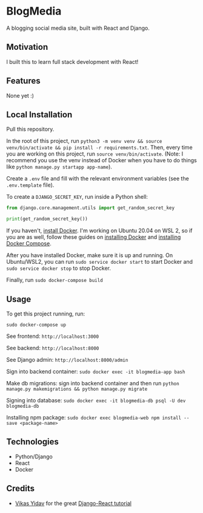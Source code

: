 # BlogMedia

A blogging social media site, built with React and Django.

## Motivation

I built this to learn full stack development with React!

## Features

None yet :)

## Local Installation

Pull this repository.

In the root of this project, run `python3 -m venv venv && source venv/bin/activate && pip install -r requirements.txt`. Then, every time you are working on this project, run `source venv/bin/activate`. (Note: I recommend you use the venv instead of Docker when you have to do things like `python manage.py startapp app-name`).

Create a `.env` file and fill with the relevant environment variables (see the `.env.template` file).

To create a `DJANGO_SECRET_KEY`, run inside a Python shell:

```python
from django.core.management.utils import get_random_secret_key

print(get_random_secret_key())
```

If you haven't, [install Docker](https://docs.docker.com/get-docker/). I'm working on Ubuntu 20.04 on WSL 2, so if you are as well, follow these guides on [installing Docker](https://docs.docker.com/engine/install/ubuntu/) and [installing Docker Compose](https://docs.docker.com/compose/install/).

After you have installed Docker, make sure it is up and running. On Ubuntu/WSL2, you can run `sudo service docker start` to start Docker and `sudo service docker stop` to stop Docker.

Finally, run `sudo docker-compose build`

## Usage

To get this project running, run:

`sudo docker-compose up`

See frontend: `http://localhost:3000`

See backend: `http://localhost:8000`

See Django admin: `http://localhost:8000/admin`

Sign into backend container: `sudo docker exec -it blogmedia-app bash`

Make db migrations: sign into backend container and then run `python manage.py makemigrations && python manage.py migrate`

Signing into database: `sudo docker exec -it blogmedia-db psql -U dev blogmedia-db`

Installing npm package: `sudo docker exec blogmedia-web npm install --save <package-name>`

## Technologies

- Python/Django
- React
- Docker

## Credits

- [Vikas Yidav](http://v1k45.com/) for the great [Django-React tutorial](http://v1k45.com/blog/modern-django-part-1-setting-up-django-and-react/)
